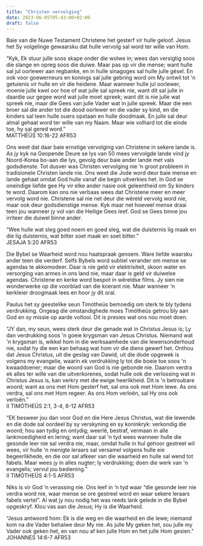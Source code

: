 ```yaml
---
title: "Christen vervolging"
date: 2023-06-05T05:43:00+02:00
draft: false
---
```

<html>
 <head></head>
 <body>
  <p>Baie van die Nuwe Testament Christene het gesterf vir hulle geloof. Jesus het Sy volgelinge gewaarsku dat hulle vervolg sal word ter wille van Hom.</p>
  <p>“Kyk, Ek stuur julle soos skape onder die wolwe in; wees dan versigtig soos die slange en opreg soos die duiwe. Maar pas op vir die mense; want hulle sal jul oorlewer aan regbanke, en in hulle sinagoges sal hulle julle gésel. En ook voor goewerneurs en konings sal julle gebring word om My ontwil tot 'n getuienis vir hulle en vir die heidene. Maar wanneer hulle jul oorlewer, moenie julle kwel oor hoe of wat julle sal spreek nie, want dit sal julle in daardie uur gegee word wat julle moet spreek; want dit is nie julle wat spreek nie, maar die Gees van julle Vader wat in julle spreek. Maar die een broer sal die ander tot die dood oorlewer en die vader sy kind, en die kinders sal teen hulle ouers opstaan en hulle doodmaak. En julle sal deur almal gehaat word ter wille van my Naam. Maar wie volhard tot die einde toe, hy sal gered word.”<br>‭‭MATTHÉÜS‬ ‭10‬:‭16‬-‭22‬ ‭AFR53‬‬</p>
  <p>Ons weet dat daar baie ernstige vervolging van Christene in sekere lande is. As jy kyk na Geopende Deure se lys van 50 mees vervolgde lande vind jy Noord-Korea bo-aan die lys, gevolg deur baie ander lande met vals godsdienste. Tot dusver was Christen vervolging nie ‘n groot probleem in tradisionele Christen lande nie. Ons weet die Jode word deur baie mense en lande gehaat omdat God hulle vanaf die begin uitverkies het. In God se oneindige liefde gee Hy vir elke ander nasie ook geleentheid om Sy kinders te word. Daarom kan ons nie verbaas wees dat Christene meer en meer vervolg word nie. Christene sal nie net deur die wêreld vervolg word nie, maar ook deur godsdienstige mense. Kyk maar net hoeveel mense draai teen jou wanneer jy vol van die Heilige Gees leef. God se Gees binne jou irriteer die duiwel binne ander.</p>
  <p>“Wee hulle wat sleg goed noem en goed sleg, wat die duisternis lig maak en die lig duisternis, wat bitter soet maak en soet bitter.”<br>‭‭JESAJA‬ ‭5‬:‭20‬ ‭AFR53‬‬</p>
  <p>Die Bybel se Waarheid word nou haatspraak genoem. Ware liefde waarsku ander teen die verderf. Selfs Bybels word subtiel verander om mense se agendas te akkomodeer. Daar is nie geld vir elektrisiteit, skoon water en versorging van armes in ons land nie, maar daar is geld vir duiwelse agendas. Christene en kerke word bespot in wêreldse films. Jy sien nie wonderwerke op die voorblad van die koerant nie. Maar wanneer ‘n kerkleier droogmaak lees en hoor jy dit oral.</p>
  <p>Paulus het sy geestelike seun Timótheüs bemoedig om sterk te bly tydens verdrukking. Ongeag die omstandighede moes Timótheüs getrou bly aan God en sy missie op aarde voltooi. Dit is presies wat ons nou moet doen.</p>
  <p>“JY dan, my seun, wees sterk deur die genade wat in Christus Jesus is; Ly dan verdrukking soos 'n goeie krygsman van Jesus Christus. Niemand wat 'n krygsman is, wikkel hom in die werksaamhede van die lewensonderhoud nie, sodat hy die een kan behaag wat hom vir die diens gewerf het. Onthou dat Jesus Christus, uit die geslag van Dawid, uit die dode opgewek is volgens my evangelie, waarin ek verdrukking ly tot die boeie toe soos 'n kwaaddoener; maar die woord van God is nie gebonde nie. Daarom verdra ek alles ter wille van die uitverkorenes, sodat hulle ook die verlossing wat in Christus Jesus is, kan verkry met die ewige heerlikheid. Dit is 'n betroubare woord; want as ons met Hom gesterf het, sal ons ook met Hom lewe. As ons verdra, sal ons met Hom regeer. As ons Hom verloën, sal Hy ons ook verloën.”<br>‭‭II TIMÓTHEÜS‬ ‭2‬:‭1‬, ‭3‬-‭4‬, ‭8‬-‭12‬ ‭AFR53‬‬</p>
  <p>“EK besweer jou dan voor God en die Here Jesus Christus, wat die lewende en die dode sal oordeel by sy verskyning en sy koninkryk: verkondig die woord; hou aan tydig en ontydig; weerlê, bestraf, vermaan in alle lankmoedigheid en lering; want daar sal 'n tyd wees wanneer hulle die gesonde leer nie sal verdra nie, maar, omdat hulle in hul gehoor gestreel wil wees, vir hulle 'n menigte leraars sal versamel volgens hulle eie begeerlikhede, en die oor sal afkeer van die waarheid en hulle sal wend tot fabels. Maar wees jy in alles nugter; ly verdrukking; doen die werk van 'n evangelis; vervul jou bediening.”<br>‭‭II TIMÓTHEÜS‬ ‭4‬:‭1‬-‭5‬ ‭AFR53‬‬</p>
  <p>Niks is vir God ‘n verassing nie. Ons leef in ‘n tyd waar “die gesonde leer nie verdra word nie, waar mense se ore gestreel word en waar sekere leraars fabels vertel”. Al wat jy nou nodig het was reeds lank gelede in die Bybel opgeskryf. Klou vas aan die Jesus; Hy is die Waarheid.</p>
  <p>“Jesus antwoord hom: Ek is die weg en die waarheid en die lewe; niemand kom na die Vader behalwe deur My nie. As julle My geken het, sou julle my Vader ook geken het, en van nou af ken julle Hom en het julle Hom gesien.”<br>‭‭JOHANNES‬ ‭14‬:‭6‬-‭7‬ ‭AFR53‬‬<br>&nbsp;</p>
 </body>
</html>